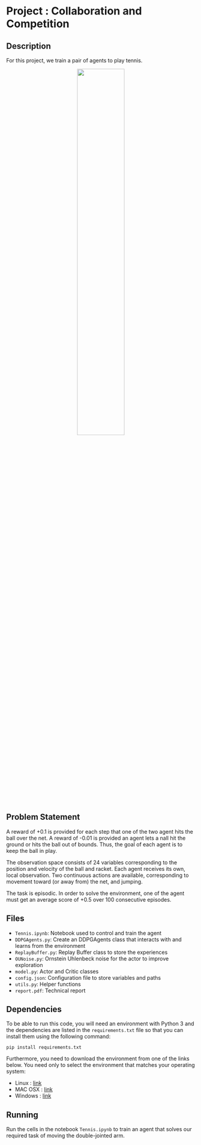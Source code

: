 # Project : Collaboration and Competition 

## Description 
For this project, we train a pair of agents to play tennis.

<p align="center">
	<img src="images/tennis_gif.gif" width=50% height=50%>
</p>

## Problem Statement 
A reward of +0.1 is provided for each step that one of the two agent hits the ball over the net.
A reward of -0.01 is provided an agent lets a nall hit the ground or hits the ball out of bounds.
Thus, the goal of each agent is to keep the ball in play.

The observation space consists of 24 variables corresponding to the position and velocity of the ball and racket. Each agent receives its own, local observation. Two continuous actions are available, corresponding to movement toward (or away from) the net, and jumping.

The task is episodic. In order to solve
the environment, one of the agent must get an average score of +0.5 over 100 consecutive
episodes.

## Files 
- `Tennis.ipynb`: Notebook used to control and train the agent 
- `DDPGAgents.py`: Create an DDPGAgents class that interacts with and learns from the environment 
- `ReplayBuffer.py`: Replay Buffer class to store the experiences
- `OUNoise.py`: Ornstein Uhlenbeck noise for the actor to improve exploration
- `model.py`: Actor and Critic classes  
- `config.json`: Configuration file to store variables and paths
- `utils.py`: Helper functions 
- `report.pdf`: Technical report

## Dependencies
To be able to run this code, you will need an environment with Python 3 and 
the dependencies are listed in the `requirements.txt` file so that you can install them
using the following command: 
```
pip install requirements.txt
``` 

Furthermore, you need to download the environment from one of the links below. You need only to select
the environment that matches your operating system:
- Linux : [link](https://s3-us-west-1.amazonaws.com/udacity-drlnd/P3/Tennis/Tennis_Linux.zip)
- MAC OSX : [link](https://s3-us-west-1.amazonaws.com/udacity-drlnd/P3/Tennis/Tennis.app.zip)
- Windows : [link](https://s3-us-west-1.amazonaws.com/udacity-drlnd/P3/Tennis/Tennis_Windows_x86_64.zip)

## Running
Run the cells in the notebook `Tennis.ipynb` to train an agent that solves our required
task of moving the double-jointed arm.
